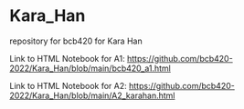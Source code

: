 # Kara_Han
repository for bcb420 for Kara Han

Link to HTML Notebook for A1: https://github.com/bcb420-2022/Kara_Han/blob/main/bcb420_a1.html


Link to HTML Notebook for A2: https://github.com/bcb420-2022/Kara_Han/blob/main/A2_karahan.html
